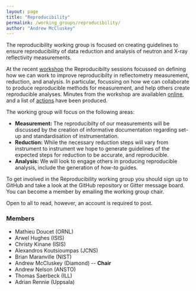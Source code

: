 ```yaml
---
layout: page
title: "Reproducibility"
permalink: /working_groups/reproducibility/
author: "Andrew McCluskey"
---
```


The reproducibility working group is focused on creating guidelines to ensure reproducibility of data reduction and analysis of neutron and X-ray reflectivity measurements.

At the recent [workshop](https://www.reflectometry.org/workshop_2020/) the Reproducibilty sessions focussed on defining how we can work to improve reproducibilty in reflectometry measurement, reduction, and analysis.
In particular, focussing on how we can collaborate to produce reproducible methods for measurement, and help others create reproducible analyses.
Minutes from the workshop are availablen [online](https://www.reflectometry.org/workshop_2020/), and a list of [actions](https://github.com/reflectivity/reproducibility/projects) have been produced.

The working group will focus on the following areas:
* **Measurement:** The reproducibilty of our measurements will be discussed by the creation of informative documentation regarding set-up and standardisation of instrumentation.
* **Reduction:** While the necessary reduction steps will vary from instrument to instrument we hope to generate guidelines of the expected steps for reduction to be accurate, and reproducible.
* **Analysis:** We will look to engage others in producing reproducible analysis, include the generation of *how-to* guides.

To get involved in the Reproducibility working group you should sign up to GitHub and take a look at the GitHub repository or Gitter message board. You can become a member by emailing the working group chair.

Open to all to read, however, an account is required to post.

### Members

- Mathieu Doucet (ORNL)
- Arwel Hughes (ISIS)
- Christy Kinane (ISIS)
- Alexandros Koutsioumpas (JCNS)
- Brian Maranville (NIST)
- Andrew McCluskey (Diamond) -- **Chair**
- Andrew Nelson (ANSTO)
- Thomas Saerbeck (ILL)
- Adrian Rennie (Uppsala)
